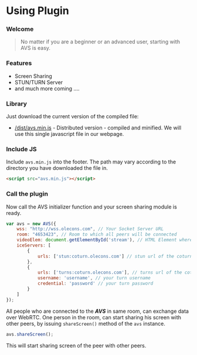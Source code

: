 # Using Plugin

### Welcome
>   
> No matter if you are a beginner or an advanced user, starting with AVS is easy.
### Features
-   Screen Sharing
-   STUN/TURN Server
-   and much more coming ....
### Library

Just download the current version of the compiled file:

-   [/dist/avs.min.js](https://github.com/meoknu/avs-plugin/raw/master/dist/avs.min.js)  - Distributed version - compiled and minified. We will use this single javascript file in our webpage.
### Include JS

Include `avs.min.js`  into the footer.
The path may vary according to the directory you have downloaded the file in.
```html
<script src="avs.min.js"></script>
```
### Call the plugin

Now call the AVS initializer function and your screen sharing module is ready.

```javascript
var avs = new AVS({
	wss: "http://wss.olecons.com", // Your Socket Server URL
	room: "4653423", // Room to which all peers will be connected 
	videoElem: document.getElementById('stream'), // HTML Element where you want to stream video
	iceServers: [
		{
			urls: ['stun:coturn.olecons.com'] // stun url of the coturn server
		},
		{
			urls: ['turns:coturn.olecons.com'], // turns url of the coturn server
			username: 'username', // your turn username
			credential: 'password' // your turn password
		}
	]
});
```

All people who are connected to the ***AVS*** in same room,  can exchange data over WebRTC. One person in the room, can start sharing his screen with other peers, by issuing `shareScreen()` method of the `avs` instance.
```javascript
avs.shareScreen();
```
This will start sharing screen of the peer with other peers.